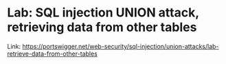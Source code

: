 # Lab: SQL injection UNION attack, retrieving data from other tables

Link: https://portswigger.net/web-security/sql-injection/union-attacks/lab-retrieve-data-from-other-tables